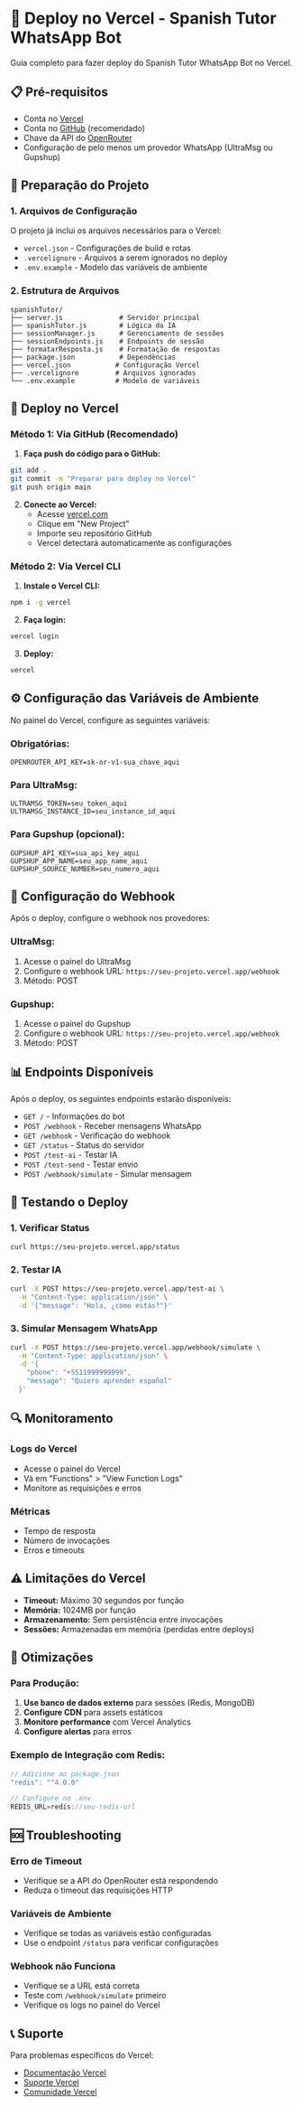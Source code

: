 # 🚀 Deploy no Vercel - Spanish Tutor WhatsApp Bot

Guia completo para fazer deploy do Spanish Tutor WhatsApp Bot no Vercel.

## 📋 Pré-requisitos

- Conta no [Vercel](https://vercel.com)
- Conta no [GitHub](https://github.com) (recomendado)
- Chave da API do [OpenRouter](https://openrouter.ai)
- Configuração de pelo menos um provedor WhatsApp (UltraMsg ou Gupshup)

## 🔧 Preparação do Projeto

### 1. Arquivos de Configuração

O projeto já inclui os arquivos necessários para o Vercel:
- `vercel.json` - Configurações de build e rotas
- `.vercelignore` - Arquivos a serem ignorados no deploy
- `.env.example` - Modelo das variáveis de ambiente

### 2. Estrutura de Arquivos
```
spanishTutor/
├── server.js              # Servidor principal
├── spanishTutor.js        # Lógica da IA
├── sessionManager.js      # Gerenciamento de sessões
├── sessionEndpoints.js    # Endpoints de sessão
├── formatarResposta.js    # Formatação de respostas
├── package.json           # Dependências
├── vercel.json           # Configuração Vercel
├── .vercelignore         # Arquivos ignorados
└── .env.example          # Modelo de variáveis
```

## 🚀 Deploy no Vercel

### Método 1: Via GitHub (Recomendado)

1. **Faça push do código para o GitHub:**
```bash
git add .
git commit -m "Preparar para deploy no Vercel"
git push origin main
```

2. **Conecte ao Vercel:**
   - Acesse [vercel.com](https://vercel.com)
   - Clique em "New Project"
   - Importe seu repositório GitHub
   - Vercel detectará automaticamente as configurações

### Método 2: Via Vercel CLI

1. **Instale o Vercel CLI:**
```bash
npm i -g vercel
```

2. **Faça login:**
```bash
vercel login
```

3. **Deploy:**
```bash
vercel
```

## ⚙️ Configuração das Variáveis de Ambiente

No painel do Vercel, configure as seguintes variáveis:

### Obrigatórias:
```
OPENROUTER_API_KEY=sk-or-v1-sua_chave_aqui
```

### Para UltraMsg:
```
ULTRAMSG_TOKEN=seu_token_aqui
ULTRAMSG_INSTANCE_ID=seu_instance_id_aqui
```

### Para Gupshup (opcional):
```
GUPSHUP_API_KEY=sua_api_key_aqui
GUPSHUP_APP_NAME=seu_app_name_aqui
GUPSHUP_SOURCE_NUMBER=seu_numero_aqui
```

## 🔗 Configuração do Webhook

Após o deploy, configure o webhook nos provedores:

### UltraMsg:
1. Acesse o painel do UltraMsg
2. Configure o webhook URL: `https://seu-projeto.vercel.app/webhook`
3. Método: POST

### Gupshup:
1. Acesse o painel do Gupshup
2. Configure o webhook URL: `https://seu-projeto.vercel.app/webhook`
3. Método: POST

## 📊 Endpoints Disponíveis

Após o deploy, os seguintes endpoints estarão disponíveis:

- `GET /` - Informações do bot
- `POST /webhook` - Receber mensagens WhatsApp
- `GET /webhook` - Verificação do webhook
- `GET /status` - Status do servidor
- `POST /test-ai` - Testar IA
- `POST /test-send` - Testar envio
- `POST /webhook/simulate` - Simular mensagem

## 🧪 Testando o Deploy

### 1. Verificar Status
```bash
curl https://seu-projeto.vercel.app/status
```

### 2. Testar IA
```bash
curl -X POST https://seu-projeto.vercel.app/test-ai \
  -H "Content-Type: application/json" \
  -d '{"message": "Hola, ¿cómo estás?"}'
```

### 3. Simular Mensagem WhatsApp
```bash
curl -X POST https://seu-projeto.vercel.app/webhook/simulate \
  -H "Content-Type: application/json" \
  -d '{
    "phone": "+5511999999999",
    "message": "Quiero aprender español"
  }'
```

## 🔍 Monitoramento

### Logs do Vercel
- Acesse o painel do Vercel
- Vá em "Functions" > "View Function Logs"
- Monitore as requisições e erros

### Métricas
- Tempo de resposta
- Número de invocações
- Erros e timeouts

## ⚠️ Limitações do Vercel

- **Timeout:** Máximo 30 segundos por função
- **Memória:** 1024MB por função
- **Armazenamento:** Sem persistência entre invocações
- **Sessões:** Armazenadas em memória (perdidas entre deploys)

## 🔧 Otimizações

### Para Produção:
1. **Use banco de dados externo** para sessões (Redis, MongoDB)
2. **Configure CDN** para assets estáticos
3. **Monitore performance** com Vercel Analytics
4. **Configure alertas** para erros

### Exemplo de Integração com Redis:
```javascript
// Adicione ao package.json
"redis": "^4.0.0"

// Configure no .env
REDIS_URL=redis://seu-redis-url
```

## 🆘 Troubleshooting

### Erro de Timeout
- Verifique se a API do OpenRouter está respondendo
- Reduza o timeout das requisições HTTP

### Variáveis de Ambiente
- Verifique se todas as variáveis estão configuradas
- Use o endpoint `/status` para verificar configurações

### Webhook não Funciona
- Verifique se a URL está correta
- Teste com `/webhook/simulate` primeiro
- Verifique os logs no painel do Vercel

## 📞 Suporte

Para problemas específicos do Vercel:
- [Documentação Vercel](https://vercel.com/docs)
- [Suporte Vercel](https://vercel.com/support)
- [Comunidade Vercel](https://github.com/vercel/vercel/discussions)